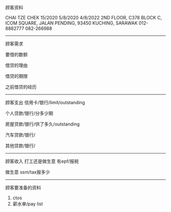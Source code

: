 顾客资料

CHAI TZE CHEK 15/2020 5/8/2020 4/8/2022 2ND FLOOR, C378 BLOCK C, ICOM SQUARE, JALAN PENDING, 93450 KUCHING, SARAWAK 012-8882777 082-266988

-----------------
顾客需求


要借的数额

借贷的理由

借贷的期限

之前借贷的经历


--------------
顾客支出
信用卡/银行/limit/outstanding


个人贷款/银行/分多少期

房屋贷款/银行/供了多久/outstanding

汽车贷款/银行/


其他贷款/银行/

-----------
顾客收入
打工还是做生意
有epf/报税

做生意 ssm/tax报多少

-------
顾客要准备的资料
1. ctos
2. 薪水单/pay list




